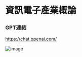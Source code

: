 # 資訊電子產業概論

### GPT連結
https://chat.openai.com/

![image](https://github.com/BA1213033/-/assets/144581990/e61d5c91-40b0-4b23-b3d3-7c409c680f20)



